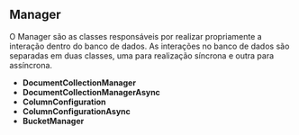 ## **Manager**

O Manager são as classes responsáveis por realizar propriamente a interação dentro do banco de dados. As interações no banco de dados são separadas em duas classes, uma para realização síncrona e outra para assíncrona.



* **DocumentCollectionManager**
* **DocumentCollectionManagerAsync**
* **ColumnConfiguration**
* **ColumnConfigurationAsync**
* **BucketManager**



